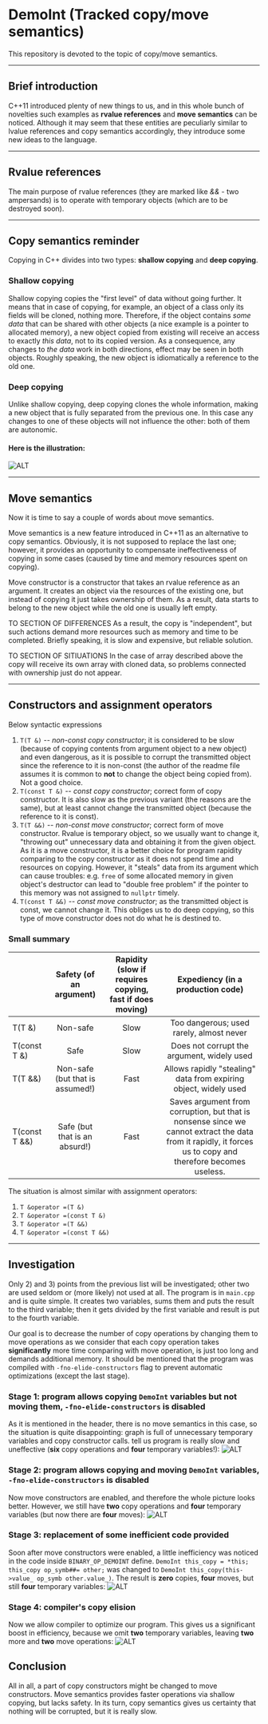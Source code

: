 # DemoInt (Tracked copy/move semantics)
This repository is devoted to the topic of copy/move semantics.

***
## Brief introduction
C++11 introduced plenty of new things to us, and in this whole bunch of novelties such examples
as __rvalue references__ and __move semantics__ can be noticed. Although it may seem
that these entities are peculiarly similar to lvalue references and copy semantics
accordingly, they introduce some new ideas to the language.

***
## Rvalue references
The main purpose of rvalue references (they are marked like *&&* - two ampersands) 
is to operate with temporary objects (which are to be destroyed soon).

***
## Copy semantics reminder
Copying in C++ divides into two types: __shallow copying__ and __deep copying__.

### Shallow copying
Shallow copying copies the "first level" of data without going further. It means that
in case of copying, for example, an object of a class only its fields will be cloned, nothing more.
Therefore, if the object contains _some data_ that can be shared with other objects (a nice example is
a pointer to allocated memory), a new object copied from existing will receive an access to exactly
_this data_, not to its copied version. As a consequence, any changes to _the data_ work in both
directions, effect may be seen in both objects. Roughly speaking, the new object is idiomatically a
reference to the old one.

### Deep copying
Unlike shallow copying, deep copying clones the whole information, making a new object that is
fully separated from the previous one. In this case any changes to one of these objects will not
influence the other: both of them are autonomic.

#### Here is the illustration:
![ALT](pictures/shallow_and_deep_copy.png)

***
## Move semantics
Now it is time to say a couple of words about move semantics.

Move semantics is a new feature introduced in C++11 as an alternative to copy semantics. Obviously,
it is not supposed to replace the last one; however, it provides an opportunity to compensate 
ineffectiveness of copying in some cases (caused by time and memory resources spent on copying).

Move constructor is a constructor that takes an rvalue reference as an argument. It creates an object
via the resources of the existing one, but instead of copying it just takes ownership of them. As a result,
data starts to belong to the new object while the old one is usually left empty. 



TO SECTION OF DIFFERENCES
As a result, the copy is "independent",
but such actions demand more resources such as memory and time to be completed. Briefly speaking, it is 
slow and expensive, but reliable solution. 

TO SECTION OF SITIUATIONS
In the case of array described above the copy will receive its
own array with cloned data, so problems connected with ownership just do not appear.



***
## Constructors and assignment operators
Below syntactic expressions 
1) `T(T &)` -- _non-const copy constructor_; it is considered to be slow (because of copying contents
from argument object to a new object) and even dangerous, as it is possible to corrupt the transmitted
object since the reference to it is non-const (the author of the readme file assumes it is common to
__not__ to change the object being copied from). Not a good choice.
2) `T(const T &)` -- _const copy constructor_; correct form of copy constructor. It is also slow as the
previous variant (the reasons are the same), but at least cannot change the transmitted object (because
the reference to it is const).
3) `T(T &&)` -- _non-const move constructor_; correct form of move constructor. Rvalue is temporary object,
so we usually want to change it, "throwing out" unnecessary data and obtaining it from the given object.
As it is a move constructor, it is a better choice for program rapidity comparing to the copy constructor
as it does not spend time and resources on copying. However, it "steals" data from its argument which can cause
troubles: e.g. `free` of some allocated memory in given object's destructor can lead to "double free problem" if
the pointer to this memory was not assigned to `nullptr` timely.
4) `T(const T &&)` -- _const move constructor_; as the transmitted object is const, we cannot change it.
This obliges us to do deep copying, so this type of move constructor does not do what he is destined to.

### Small summary
|               | Safety (of an argument)         | Rapidity (slow if requires copying, fast if does moving) |    Expediency (in a production code)       |
| :------------ | :-----------------------------: | :------------------------------------------------------: | :----------------------------------------: |
| T(T &)        |        Non-safe                 |                          Slow                            | Too dangerous; used rarely, almost never   |
| T(const T &)  |          Safe                   |                          Slow                            | Does not corrupt the argument, widely used |
| T(T &&)       | Non-safe (but that is assumed!) |                          Fast                            | Allows rapidly "stealing" data from expiring object, widely used |
| T(const T &&) | Safe (but that is an absurd!) |                     Fast                            | Saves argument from corruption, but that is nonsense since we cannot extract the data from it rapidly, it forces us to copy and therefore becomes useless.


The situation is almost similar with assignment operators:
1) `T &operator =(T &)`
2) `T &operator =(const T &)`
3) `T &operator =(T &&)`
4) `T &operator =(const T &&)`

***
## Investigation
Only 2) and 3) points from the previous list will be investigated; other two are used seldom or (more likely) 
not used at all. The program is in `main.cpp` and is quite simple. It creates two variables, sums them and puts 
the result to the third variable; then it gets divided by the first variable and result is put to the fourth variable.

Our goal is to decrease the number of copy operations by changing them to move operations as we consider that 
each copy operation takes __significantly__ more time comparing with move operation, is just too long and demands
additional memory.
It should be mentioned that the program was compiled with `-fno-elide-constructors` 
flag to prevent automatic optimizations (except the last stage).

### Stage 1: program allows copying `DemoInt` variables but not moving them, `-fno-elide-constructors` is disabled
As it is mentioned in the header, there is no move semantics in this case, so the situation is 
quite disappointing: graph is full of unnecessary temporary variables and copy constructor calls.
tell us program is 
really slow and uneffective (__six__ copy operations and __four__ temporary variables!): 
![ALT](pictures/copy_no_move.png)

### Stage 2: program allows copying and moving `DemoInt` variables, `-fno-elide-constructors` is disabled
Now move constructors are enabled, and therefore the whole picture looks better. However,
we still have __two__ copy operations and __four__ temporary variables (but now there are __four__ moves):
![ALT](pictures/copy_move.png)

### Stage 3: replacement of some inefficient code provided
Soon after move constructors were enabled, a little inefficiency was noticed in the code 
inside `BINARY_OP_DEMOINT` define.
`DemoInt this_copy = *this; this_copy op_symb##= other;` was changed to `DemoInt this_copy(this->value_ op_symb other.value_)`.
The result is __zero__ copies, __four__ moves, but still __four__ temporary variables:
![ALT](pictures/inefficiency_fix.png)

### Stage 4: compiler's copy elision
Now we allow compiler to optimize our program. This gives us a significant boost in efficiency,
because we omit __two__ temporary variables, leaving __two__ more and __two__ move operations:
![ALT](pictures/copy_elision.png)

## Conclusion
All in all, a part of copy constructors might be changed to move constructors. Move semantics
provides faster operations via shallow copying, but lacks safety. In its turn, copy semantics
gives us certainty that nothing will be corrupted, but it is really slow.
